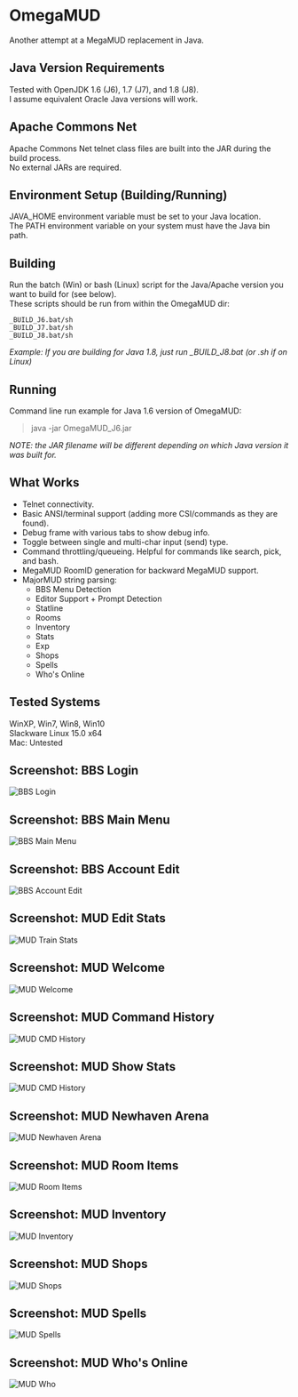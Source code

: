 # OmegaMUD
Another attempt at a MegaMUD replacement in Java.

## Java Version Requirements
Tested with OpenJDK 1.6 (J6), 1.7 (J7), and 1.8 (J8).\
I assume equivalent Oracle Java versions will work.

## Apache Commons Net
Apache Commons Net telnet class files are built into the JAR during the build process.\
No external JARs are required.

## Environment Setup (Building/Running)
JAVA_HOME environment variable must be set to your Java location.\
The PATH environment variable on your system must have the Java bin path.

## Building
Run the batch (Win) or bash (Linux) script for the Java/Apache version you want to build for (see below).\
These scripts should be run from within the OmegaMUD dir:
```
_BUILD_J6.bat/sh
_BUILD_J7.bat/sh
_BUILD_J8.bat/sh
````
*Example: If you are building for Java 1.8, just run _BUILD_J8.bat (or .sh if on Linux)*

## Running
Command line run example for Java 1.6 version of OmegaMUD:
> java -jar OmegaMUD_J6.jar

*NOTE: the JAR filename will be different depending on which Java version it was built for.*

## What Works
* Telnet connectivity.
* Basic ANSI/terminal support (adding more CSI/commands as they are found).
* Debug frame with various tabs to show debug info.
* Toggle between single and multi-char input (send) type.
* Command throttling/queueing. Helpful for commands like search, pick, and bash.
* MegaMUD RoomID generation for backward MegaMUD support.
* MajorMUD string parsing:
  * BBS Menu Detection
  * Editor Support + Prompt Detection
  * Statline
  * Rooms
  * Inventory
  * Stats
  * Exp
  * Shops
  * Spells
  * Who's Online

## Tested Systems
WinXP, Win7, Win8, Win10\
Slackware Linux 15.0 x64\
Mac: Untested

## Screenshot: BBS Login
![BBS Login](./screenshots/omud-bbs_login.png)

## Screenshot: BBS Main Menu
![BBS Main Menu](./screenshots/omud-bbs_main_menu.png)

## Screenshot: BBS Account Edit
![BBS Account Edit](./screenshots/omud-bbs_account_edit.png)

## Screenshot: MUD Edit Stats
![MUD Train Stats](./screenshots/omud-mud_train_stats.png)

## Screenshot: MUD Welcome
![MUD Welcome](./screenshots/omud-mud_welcome.png)

## Screenshot: MUD Command History
![MUD CMD History](./screenshots/omud-mud_cmd_history.png)

## Screenshot: MUD Show Stats
![MUD CMD History](./screenshots/omud-mud_stats.png)

## Screenshot: MUD Newhaven Arena
![MUD Newhaven Arena](./screenshots/omud-mud_newhaven_arena.png)

## Screenshot: MUD Room Items
![MUD Room Items](./screenshots/omud-mud_room_items.png)

## Screenshot: MUD Inventory
![MUD Inventory](./screenshots/omud-mud_inventory.png)

## Screenshot: MUD Shops
![MUD Shops](./screenshots/omud-mud_shop.png)

## Screenshot: MUD Spells
![MUD Spells](./screenshots/omud-mud_spells.png)

## Screenshot: MUD Who's Online
![MUD Who](./screenshots/omud-mud_who.png)
